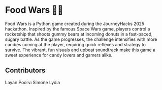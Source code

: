 # Food Wars 🍭🍩

Food Wars is a Python game created during the JourneyHacks 2025 hackathon. Inspired by the famous Space Wars game, players control a rocketship that shoots gummy bears at incoming donuts in a fast-paced, sugary battle. As the game progresses, the challenge intensifies with more candies coming at the player, requiring quick reflexes and strategy to survive. The vibrant, fun visuals and upbeat soundtrack make this game a sweet experience for candy lovers and gamers alike.

## Contributors

Layan
Poorvi
Simone
Lydia


